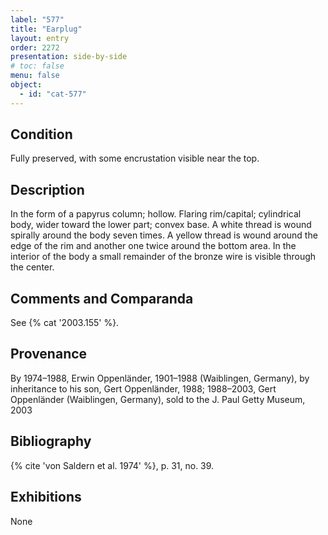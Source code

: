 ```yaml
---
label: "577"
title: "Earplug"
layout: entry
order: 2272
presentation: side-by-side
# toc: false
menu: false
object:
  - id: "cat-577"
---
```


## Condition

Fully preserved, with some encrustation visible near the top.

## Description

In the form of a papyrus column; hollow. Flaring rim/capital; cylindrical body, wider toward the lower part; convex base. A white thread is wound spirally around the body seven times. A yellow thread is wound around the edge of the rim and another one twice around the bottom area. In the interior of the body a small remainder of the bronze wire is visible through the center.

## Comments and Comparanda

See {% cat '2003.155' %}.

## Provenance

By 1974–1988, Erwin Oppenländer, 1901–1988 (Waiblingen, Germany), by inheritance to his son, Gert Oppenländer, 1988; 1988–2003, Gert Oppenländer (Waiblingen, Germany), sold to the J. Paul Getty Museum, 2003

## Bibliography

{% cite 'von Saldern et al. 1974' %}, p. 31, no. 39.

## Exhibitions

None